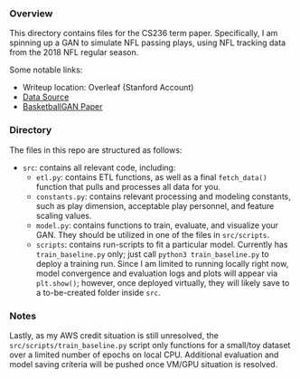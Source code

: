 ### Overview
This directory contains files for the CS236 term paper. Specifically, I am spinning up a GAN to simulate NFL passing plays, using NFL tracking data from the 2018 NFL regular season.

Some notable links:
 - Writeup location: Overleaf (Stanford Account)
 - [Data Source](https://www.kaggle.com/c/nfl-big-data-bowl-2021/data)
 - [BasketballGAN Paper](https://arxiv.org/pdf/1909.07088.pdf)

### Directory
The files in this repo are structured as follows:
 - `src`: contains all relevant code, including:
 	- `etl.py`: contains ETL functions, as well as a final `fetch_data()` function that pulls and processes
 	  all data for you.
 	- `constants.py`: contains relevant processing and modeling constants, such as play dimension, acceptable play personnel,
 	  and feature scaling values.
 	- `model.py`: contains functions to train, evaluate, and visualize your GAN. They should be utilized in one of the files in `src/scripts`.
 	- `scripts`: contains run-scripts to fit a particular model. Currently has `train_baseline.py` only; just call `python3 train_baseline.py` to
 	  deploy a training run. Since I am limited to running locally right now, model convergence and evaluation logs and plots will appear via `plt.show()`; however, once deployed virtually, they will likely save to a to-be-created folder inside `src`.

### Notes
Lastly, as my AWS credit situation is still unresolved, the `src/scripts/train_baseline.py` script only functions for a small/toy dataset over a limited number of epochs on local CPU. Additional evaluation and model saving criteria will be pushed once VM/GPU situation is resolved. 
